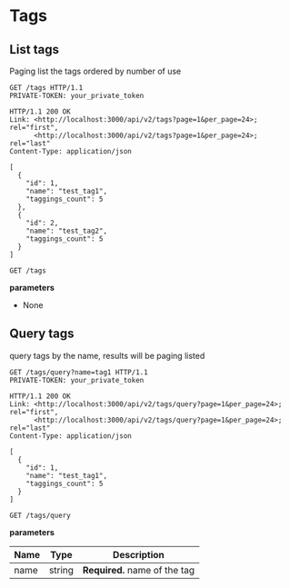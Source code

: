 # Tags

## List tags

Paging list the tags ordered by number of use

```http
GET /tags HTTP/1.1
PRIVATE-TOKEN: your_private_token

```

```http
HTTP/1.1 200 OK
Link: <http://localhost:3000/api/v2/tags?page=1&per_page=24>; rel="first",
      <http://localhost:3000/api/v2/tags?page=1&per_page=24>; rel="last"
Content-Type: application/json

[
  {
    "id": 1,
    "name": "test_tag1",
    "taggings_count": 5
  },
  {
    "id": 2,
    "name": "test_tag2",
    "taggings_count": 5
  }
]
```

`GET /tags`

**parameters**

- None

## Query tags

query tags by the name, results will be paging listed

```http
GET /tags/query?name=tag1 HTTP/1.1
PRIVATE-TOKEN: your_private_token

```

```http
HTTP/1.1 200 OK
Link: <http://localhost:3000/api/v2/tags/query?page=1&per_page=24>; rel="first",
      <http://localhost:3000/api/v2/tags/query?page=1&per_page=24>; rel="last"
Content-Type: application/json

[
  {
    "id": 1,
    "name": "test_tag1",
    "taggings_count": 5
  }
]
```

`GET /tags/query`

**parameters**

| Name | Type | Description |
| --- | --- | --- |
| name | string | **Required.** name of the tag |
